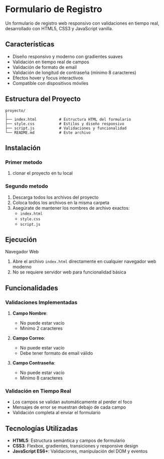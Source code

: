 # Formulario de Registro

Un formulario de registro web responsivo con validaciones en tiempo real, desarrollado con HTML5, CSS3 y JavaScript vanilla.

## Características

- Diseño responsivo y moderno con gradientes suaves
- Validación en tiempo real de campos
- Validación de formato de email
- Validación de longitud de contraseña (mínimo 8 caracteres)
- Efectos hover y focus interactivos
- Compatible con dispositivos móviles

## Estructura del Proyecto

```
proyecto/
│
├── index.html          # Estructura HTML del formulario
├── style.css           # Estilos y diseño responsivo
├── script.js           # Validaciones y funcionalidad
└── README.md           # Este archivo
```

## Instalación
### Primer metodo
1. clonar el proyecto en tu local

### Segundo metodo
1. Descarga todos los archivos del proyecto
2. Coloca todos los archivos en la misma carpeta
3. Asegúrate de mantener los nombres de archivo exactos:
   - `index.html`
   - `style.css` 
   - `script.js`

## Ejecución

 Navegador Web
1. Abre el archivo `index.html` directamente en cualquier navegador web moderno
2. No se requiere servidor web para funcionalidad básica

## Funcionalidades

### Validaciones Implementadas

1. **Campo Nombre**:
   - No puede estar vacío
   - Mínimo 2 caracteres

2. **Campo Correo**:
   - No puede estar vacío  
   - Debe tener formato de email válido

3. **Campo Contraseña**:
   - No puede estar vacío
   - Mínimo 8 caracteres

### Validación en Tiempo Real
- Los campos se validan automáticamente al perder el foco
- Mensajes de error se muestran debajo de cada campo
- Validación completa al enviar el formulario

## Tecnologías Utilizadas

- **HTML5**: Estructura semántica y campos de formulario
- **CSS3**: Flexbox, gradientes, transiciones y responsive design
- **JavaScript ES6+**: Validaciones, manipulación del DOM y eventos
